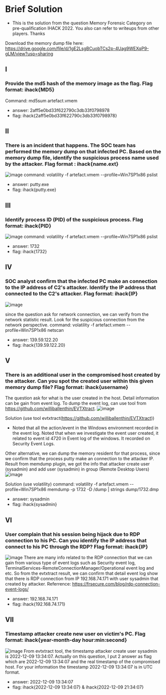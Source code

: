 # Brief Solution 
* This is the solution from the question Memory Forensic Category on pre-qualification IHACK 2022. You also can refer to writeups from other players. Thanks

Download the memory dump file here: 
https://drive.google.com/file/d/1gE2LsgBCuobTCs2p-4Uag9WEXqP9-gLM/view?usp=sharing

## I
### Provide the md5 hash of the memory image as the flag. Flag format: ihack{MD5}
Command: md5sum artefact.vmem

- answer: 2aff5e0bd33f622790c3db33f0798978  
- flag: ihack{2aff5e0bd33f622790c3db33f0798978}

## II
### There is an incident that happens. The SOC team has performed the memory dump on that infected PC. Based on the memory dump file, identify the suspicious process name used by the attacker. Flag format : ihack{name.ext}
![image](https://user-images.githubusercontent.com/62234787/206900723-aaf9dc56-41e7-4271-9c9e-b95db95fb1c9.png)
command: volatility -f artefact.vmem --profile=Win7SP1x86 pslist

- answer: putty.exe
- flag: ihack{putty.exe}

## III
### Identify process ID (PID) of the suspicious process. Flag format: ihack{PID}
![image](https://user-images.githubusercontent.com/62234787/206900819-8837b12d-5994-4ec7-ae6c-bfc5f9b82ba8.png)
command: volatility -f artefact.vmem --profile=Win7SP1x86 pslist

- answer: 1732
- flag: ihack{1732}

## IV
### SOC analyst confirm that the infected PC make an connection to the IP address of C2's attacker. Identify the IP address that connected to the C2's attacker. Flag format: ihack{IP}
![image](https://user-images.githubusercontent.com/62234787/206900917-66210d85-0897-4e90-8b2d-63eb7ca88565.png)

since the question ask for network connection, we can verify from the network statistic result. Look for the suspicious connection from the network perspective. 
command: volatility -f artefact.vmem --profile=Win7SP1x86 netscan

- answer: 139.59.122.20
- flag: ihack{139.59.122.20}

## V
### There is an additional user in the compromised host created by the attacker. Can you spot the created user within this given memory dump file? Flag format: ihack{username}
The question ask for what is the user created in the host. Detail information can be gain from event log. To dump the event log, can use tool from https://github.com/williballenthin/EVTXtract. 
![image](https://user-images.githubusercontent.com/62234787/206902383-dd8e06c6-ac0c-447a-a7fb-8094a8e33134.png)

Solution (use tool evtxtract(https://github.com/williballenthin/EVTXtract))
- Noted that all the action/event in the Windows environment recorded in the event log. Noted that when we investigate the event user created, it related to event id 4720 in Event log of the windows. It recorded on Security Event Logs. 

Other alternative, we can dump the memory resident for that process, since we confirm that the process putty make an connection to the attacker IP. Result from memdump plugin, we got the info that attacker create user (sysadmin) and add user (sysadmin) in group (Remote Desktop Users)
![image](https://user-images.githubusercontent.com/62234787/206902461-12182322-8175-4f7f-adc3-19c45c55710a.png)

Solution (use volatility)
command: volatility -f artefact.vmem --profile=Win7SP1x86 memdump -p 1732 -D /dump | strings dump/1732.dmp

- answer: sysadmin
- flag: ihack{sysadmin}

## VI
### User complain that his session being hijack due to RDP connection to his PC. Can you identify the IP address that connect to his PC through the RDP? Flag format: ihack{IP}
![image](https://user-images.githubusercontent.com/62234787/206903101-1c38dd9d-d0b2-495b-82db-02410b7f6772.png)
There are many info related to the RDP connection that we can gain from various type of event logs such as Security event log, TerminalServices-RemoteConnectionManager/Operational event log and etc. So from the evtxtract result, we can confirm that detail event log show that there is RDP connection from IP 192.168.74.171 with user sysadmin that created by attacker.
Referrence: https://frsecure.com/blog/rdp-connection-event-logs/

- answer: 192.168.74.171
- flag: ihack{192.168.74.171}

## VII
### Timestamp attacker create new user on victim's PC. Flag format: ihack{year-month-day hour:min:second}
![image](https://user-images.githubusercontent.com/62234787/206903381-090cfc28-2bf6-463f-83b7-052203de3d71.png)
From evtxtract tool, the timestamp attacker create user sysadmin is 2022-12-09 13:34:07. Actually on this question, I put 2 answer as flag which are 2022-12-09 13:34:07 and the real timestamp of the compromised host. For your information the timestamp 2022-12-09 13:34:07 is in UTC format.

- answer: 2022-12-09 13:34:07
- flag: ihack{2022-12-09 13:34:07} & ihack{2022-12-09 21:34:07}

